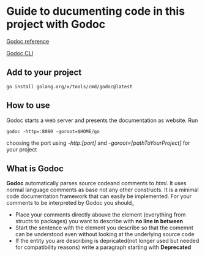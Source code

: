 # Guide to ducumenting code in this project with Godoc

[Godoc reference](https://go.dev/blog/godoc) 

[Godoc CLI](https://pkg.go.dev/golang.org/x/tools/cmd/godoc#pkg-overview) 

## Add to your project
```
go install golang.org/x/tools/cmd/godoc@latest
```

## How to use
Godoc starts a web server and presents the documentation as website. 
Run
```
godoc -http=:8080 -goroot=$HOME/go
```
choosing the port using *-http:[port]* and *-goroot=[pathToYourProject]* for your project

## What is Godoc
**Godoc** automatically parses source codeand comments to *html*.
It uses normal language comments as base not any other constructs.
It is a minimal code documentation framework that can easily be implemented.
For your comments to be interpreted by Godoc you should_
* Place your comments directly abouve the element (everything from structs to packages) you want to describe with **no line in between**
* Start the sentence with the element you describe so that the comemnt can be understood even without looking at the underlying source code
* If the entity you are describing is depricated(not longer used but needed for compatibility reasons) write a paragraph starting with **Deprecated**
